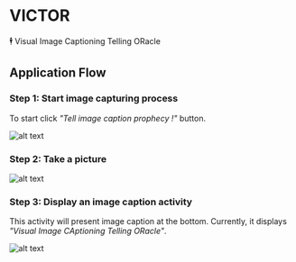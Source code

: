 # VICTOR
🕴️ Visual Image Captioning Telling ORacle

## Application Flow
### Step 1: Start image capturing process

To start click _"Tell image caption prophecy !"_ button.

![alt text](https://db3pap002files.storage.live.com/y4pxj6GlyPV-dRkW5YvdhwYlzIzIDlNqPdApxaCK3E01Jp7IczGUYGqCZwJia8n3PL67q4i5-ZbV2_bSD2MMmQF0-Hrd3aMCz2iMzgPrM8n4L0OPjlaVdMPe77DRwKI-B5wW3p7aGXt2VtTpn-5tDXTzZWpeB1nMetiKz3reScRy-B2YhpGAOWh5x_YcRzW0M9YClUNANemQx-3DsCdTiumhDi4VmbZvezo0I7dmNGSgTM/front.jpeg?psid=1&width=400&height=856)

### Step 2: Take a picture

![alt text](https://db3pap002files.storage.live.com/y4p90BK1D2c73afI3RWCe51RsN2rG0s6-yesqJTKlei5Qy9vDFEDeTSI727EbvH3mn1LSlOl15vWQkQJoIG1R3QpKvssHkdTlHXC54d6mbYuKe34IhSC8653fLwEhm7w4PDk-XpJoJ5_QYljALCzUDR9pQptTVAK_57dbCLmV7xHZMYeW5o36hjCTpmGEr2XXAd9mXz7nDGs8qzJo7FUr2k6WAr9etE8l87gaZdosnWQY8/middle.jpeg?psid=1&width=400&height=856)

### Step 3: Display an image caption activity

This activity will present image caption at the bottom. Currently, it displays _"Visual Image CAptioning Telling ORacle"_.

![alt text](https://db3pap002files.storage.live.com/y4pMF5A9xP1VVNtbw-bWag5-UAyP_Ki5f0yhzQfg5R259s7CBKsD_3qFrz9yPJpPvC1916n1G7dH8WF3pGNhPla5_0pjtEba4gEIldDTuHJZtz3ehL878tPe9tdqJYPSxowrMhINzTg0gmY12u468RCDCaj18WVcHHjD2LAD9deFTto9TT803sfe_cuQk3Ln1SrwCF8yCaU6ID7yjgEJCcdeptKGb0lCUD90XLUuK8QJ_k/back.jpeg?psid=1&width=400&height=856)

